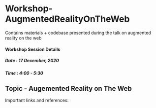 # Workshop-AugmentedRealityOnTheWeb
Contains materials + codebase presented during the talk on augmented reality on the web

#### Workshop Session Details
##### Date : 17 December, 2020
##### Time : 4:00 - 5:30

## Topic - Augemented Reality on The Web

Important links and references:

